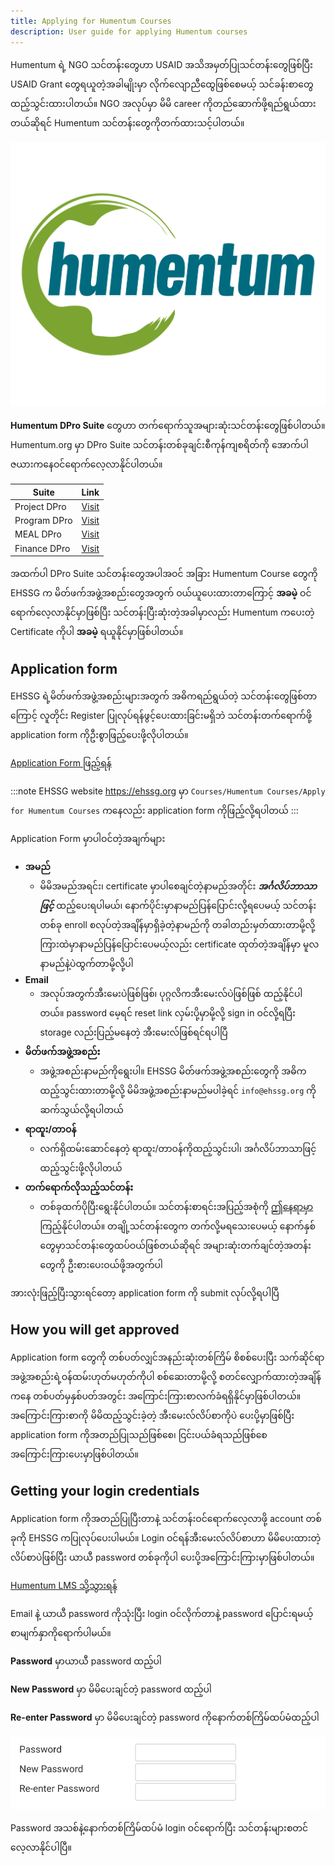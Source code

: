 ```yaml
---
title: Applying for Humentum Courses
description: User guide for applying Humentum courses
---
```

Humentum ရဲ့ NGO သင်တန်းတွေဟာ USAID အသိအမှတ်ပြုသင်တန်းတွေဖြစ်ပြီး USAID Grant တွေရယူတဲ့အခါမျိုးမှာ လိုက်လျောညီထွေဖြစ်စေမယ့် သင်ခန်းစာတွေထည့်သွင်းထားပါတယ်။ NGO အလုပ်မှာ မိမိ career ကိုတည်ဆောက်ဖို့ရည်ရွယ်ထားတယ်ဆိုရင် Humentum သင်တန်းတွေကိုတက်ထားသင့်ပါတယ်။

![Humentum Logo](../../../assets/humentum/humentum-logo.png)

**Humentum DPro Suite** တွေဟာ တက်ရောက်သူအများဆုံးသင်တန်းတွေဖြစ်ပါတယ်။ Humentum.org မှာ DPro Suite သင်တန်းတစ်ခုချင်းစီကုန်ကျစရိတ်ကို အောက်ပါဇယားကနေဝင်ရောက်လေ့လာနိုင်ပါတယ်။

|Suite|Link|
|--|--|
|Project DPro|[Visit](https://humentum.org/courses/project-management-for-development-professionals-project-dpro/)|
|Program DPro|[Visit](https://humentum.org/courses/program-management-for-development-professionals-program-d-pro/)|
|MEAL DPro|[Visit](https://humentum.org/courses/monitoring-evaluation-accountability-and-learning-meal-dpro-2/)|
|Finance DPro|[Visit](https://humentum.org/courses/financial-management-for-development-professionals-finance-dpro/)|

အထက်ပါ DPro Suite သင်တန်းတွေအပါအဝင် အခြား Humentum Course တွေကို EHSSG က မိတ်ဖက်အဖွဲ့အစည်းတွေအတွက် ဝယ်ယူပေးထားတာကြောင့် **အခမဲ့** ဝင်ရောက်လေ့လာနိုင်မှာဖြစ်ပြီး သင်တန်းပြီးဆုံးတဲ့အခါမှာလည်း Humentum ကပေးတဲ့ Certificate ကိုပါ **အခမဲ့** ရယူနိုင်မှာဖြစ်ပါတယ်။

## Application form
EHSSG ရဲ့မိတ်ဖက်အဖွဲ့အစည်းများအတွက် အဓိကရည်ရွယ်တဲ့ သင်တန်းတွေဖြစ်တာကြောင့် လူတိုင်း Register ပြုလုပ်ရန်ဖွင့်ပေးထားခြင်းမရှိဘဲ သင်တန်းတက်ရောက်ဖို့ application form ကိုဦးစွာဖြည့်ပေးဖို့လိုပါတယ်။

[Application Form ဖြည့်ရန်](https://forms.gle/4793RQqKm2GzMRmb9)

:::note
EHSSG website https://ehssg.org မှာ `Courses/Humentum Courses/Apply for Humentum Courses` ကနေလည်း application form ကိုဖြည့်လို့ရပါတယ်
:::

Application Form မှာပါဝင်တဲ့အချက်များ
* **အမည်**
    * မိမိအမည်အရင်း၊ certificate မှာပါစေချင်တဲ့နာမည်အတိုင်း ***အင်္ဂလိပ်ဘာသာဖြင့်*** ထည့်ပေးရပါမယ်၊ နောက်ပိုင်းမှာနာမည်ပြန်ပြောင်းလို့ရပေမယ့် သင်တန်းတစ်ခု enroll စလုပ်တဲ့အချိန်မှာရှိခဲ့တဲ့နာမည်ကို တခါတည်းမှတ်ထားတာမို့လို့ ကြားထဲမှာနာမည်ပြန်ပြောင်းပေမယ့်လည်း certificate ထုတ်တဲ့အချိန်မှာ မူလနာမည်နဲ့ပဲထွက်တာမို့လို့ပါ
* **Email**
    * အလုပ်အတွက်အီးမေးပဲဖြစ်ဖြစ်၊ ပုဂ္ဂလိကအီးမေးလ်ပဲဖြစ်ဖြစ် ထည့်နိုင်ပါတယ်။ password မေ့ရင် reset link လှမ်းပို့မှာမို့လို့ sign in ဝင်လို့ရပြီး storage လည်းပြည့်မနေတဲ့ အီးမေးလ်ဖြစ်ရင်ရပါပြီ
* **မိတ်ဖက်အဖွဲ့အစည်း**
    * အဖွဲ့အစည်းနာမည်ကိုရွေးပါ။ EHSSG မိတ်ဖက်အဖွဲ့အစည်းတွေကို အဓိကထည့်သွင်းထားတာမို့လို့ မိမိအဖွဲ့အစည်းနာမည်မပါခဲ့ရင် `info@ehssg.org` ကိုဆက်သွယ်လို့ရပါတယ်
* **ရာထူး/တာဝန်**
    * လက်ရှိထမ်းဆောင်နေတဲ့ ရာထူး/တာဝန်ကိုထည့်သွင်းပါ၊ အင်္ဂလိပ်ဘာသာဖြင့်ထည့်သွင်းဖို့လိုပါတယ်
* **တက်ရောက်လိုသည့်သင်တန်း**
    * တစ်ခုထက်ပိုပြီးရွေးနိုင်ပါတယ်။ သင်တန်းစာရင်းအပြည့်အစုံကို [ဤနေရာမှာ](https://drive.google.com/file/d/1u8W1MIKO_hn7OVEKYu60tIR7Mttk2w_0/view) ကြည့်နိုင်ပါတယ်။ တချို့သင်တန်းတွေက တက်လို့မရသေးပေမယ့် နောက်နှစ်တွေမှာသင်တန်းတွေထပ်ဝယ်ဖြစ်တယ်ဆိုရင် အများဆုံးတက်ချင်တဲ့အတန်းတွေကို ဦးစားပေးဝယ်ဖို့အတွက်ပါ

အားလုံးဖြည့်ပြီးသွားရင်တော့ application form ကို submit လုပ်လို့ရပါပြီ

## How you will get approved
Application form တွေကို တစ်ပတ်လျှင်အနည်းဆုံးတစ်ကြိမ် စိစစ်ပေးပြီး သက်ဆိုင်ရာအဖွဲ့အစည်းရဲ့ဝန်ထမ်းဟုတ်မဟုတ်ကိုပါ စစ်ဆေးတာမို့လို့ စတင်လျှောက်ထားတဲ့အချိန်ကနေ တစ်ပတ်မှနှစ်ပတ်အတွင်း အကြောင်းကြားစာလက်ခံရရှိနိုင်မှာဖြစ်ပါတယ်။ အကြောင်းကြားစာကို မိမိထည့်သွင်းခဲ့တဲ့ အီးမေးလ်လိပ်စာကိုပဲ ပေးပို့မှာဖြစ်ပြီး application form ကိုအတည်ပြုသည်ဖြစ်စေ၊ ငြင်းပယ်ခံရသည်ဖြစ်စေ အကြောင်းကြားပေးမှာဖြစ်ပါတယ်။

## Getting your login credentials
Application form ကိုအတည်ပြုပြီးတာနဲ့ သင်တန်းဝင်ရောက်လေ့လာဖို့ account တစ်ခုကို EHSSG ကပြုလုပ်ပေးပါမယ်။ Login ဝင်ရန်အီးမေးလ်လိပ်စာဟာ မိမိပေးထားတဲ့လိပ်စာပဲဖြစ်ပြီး ယာယီ password တစ်ခုကိုပါ ပေးပို့အကြောင်းကြားမှာဖြစ်ပါတယ်။

[Humentum LMS သို့သွားရန်](https://lingos.netdimensions.com/)

Email နဲ့ ယာယီ password ကိုသုံးပြီး login ဝင်လိုက်တာနဲ့ password ပြောင်းရမယ့်စာမျက်နှာကိုရောက်ပါမယ်။

**Password** မှာယာယီ password ထည့်ပါ

**New Password** မှာ မိမိပေးချင်တဲ့ password ထည့်ပါ

**Re-enter Password** မှာ မိမိပေးချင်တဲ့ password ကိုနောက်တစ်ကြိမ်ထပ်မံထည့်ပါ

![Reset Password on first login](../../../assets/humentum/reset-password-first-login.png)

Password အသစ်နဲ့နောက်တစ်ကြိမ်ထပ်မံ login ဝင်ရောက်ပြီး သင်တန်းများစတင်လေ့လာနိုင်ပါပြီ။